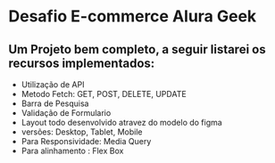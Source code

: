 <h1>Desafio E-commerce Alura Geek</h1>
<h2>Um Projeto bem completo, a seguir listarei os recursos implementados:</h2>
<ul>
  <li>
    Utilização de API
  </li>
  <li>
    Metodo Fetch: GET, POST, DELETE, UPDATE
  </li>
  <li>
    Barra de Pesquisa
  </li>
  <li>
    Validação de Formulario
  </li>
  <li>
    Layout todo desenvolvido atravez do modelo do figma
  </li>
  <li>
    versões: Desktop, Tablet, Mobile
  </li>
  <li>
    Para Responsividade: Media Query
  </li>
  <li>
    Para alinhamento : Flex Box
  </li>
</ul>


